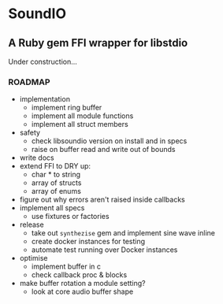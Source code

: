 # SoundIO

## A Ruby gem FFI wrapper for libstdio

Under construction...

### ROADMAP

- implementation
  - implement ring buffer
  - implement all module functions
  - implement all struct members
- safety
  - check libsoundio version on install and in specs
  - raise on buffer read and write out of bounds
- write docs
- extend FFI to DRY up:
  - char * to string
  - array of structs
  - array of enums
- figure out why errors aren't raised inside callbacks
- implement all specs
  - use fixtures or factories
- release
  - take out `synthezise` gem and implement sine wave inline
  - create docker instances for testing
  - automate test running over Docker instances
- optimise
  - implement buffer in c
  - check callback proc & blocks
- make buffer rotation a module setting?
  - look at core audio buffer shape
